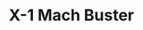 ---
title: "X-1 Mach Buster"
price: 2750.00 
desc: "PROFIPACK, X-1 Mach Buster, razmera: 1/48"
img_path: "/assets/img/8079.jpg"
brand: AMMO
available: true
special_offer: false
new: false
soon: false
cat: "Plasticne-Makete"
subcat: "PM-EDUARD"
subsubcat: ""
---